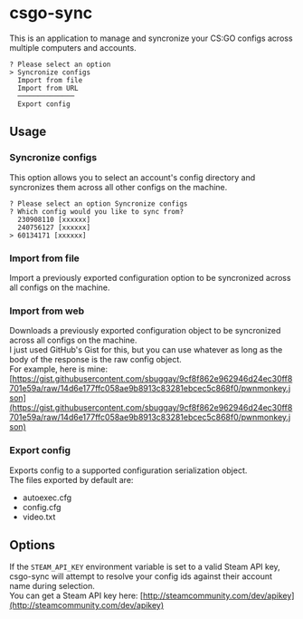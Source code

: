 # csgo-sync

This is an application to manage and syncronize your CS:GO configs across multiple computers and accounts.

```
? Please select an option
> Syncronize configs
  Import from file
  Import from URL
  ──────────────
  Export config
```

## Usage

### Syncronize configs

This option allows you to select an account's config directory and syncronizes them across all other configs on the machine.

```
? Please select an option Syncronize configs
? Which config would you like to sync from?
  230908110 [xxxxxx]
  240756127 [xxxxxx]
> 60134171 [xxxxxx]
```

### Import from file

Import a previously exported configuration option to be syncronized across all configs on the machine.

### Import from web

Downloads a previously exported configuration object to be syncronized across all configs on the machine.  
I just used GitHub's Gist for this, but you can use whatever as long as the body of the response is the raw config object.  
For example, here is mine: [https://gist.githubusercontent.com/sbuggay/9cf8f862e962946d24ec30ff8701e59a/raw/14d6e177ffc058ae9b8913c83281ebcec5c868f0/pwnmonkey.json](https://gist.githubusercontent.com/sbuggay/9cf8f862e962946d24ec30ff8701e59a/raw/14d6e177ffc058ae9b8913c83281ebcec5c868f0/pwnmonkey.json)

### Export config

Exports config to a supported configuration serialization object.  
The files exported by default are:  
- autoexec.cfg
- config.cfg
- video.txt

## Options

If the `STEAM_API_KEY` environment variable is set to a valid Steam API key, csgo-sync will attempt to resolve your config ids against their account name during selection.  
You can get a Steam API key here: [http://steamcommunity.com/dev/apikey](http://steamcommunity.com/dev/apikey)